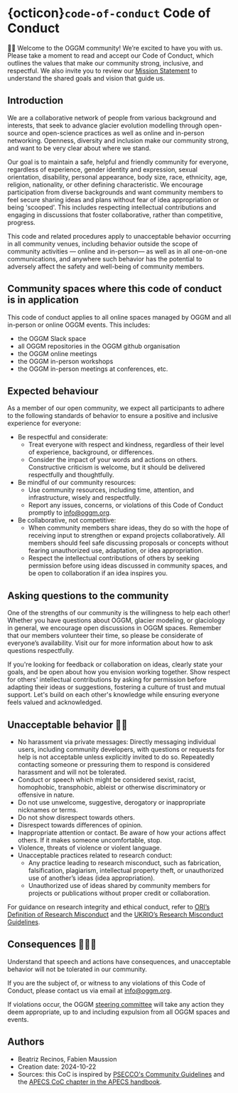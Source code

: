 # {octicon}`code-of-conduct` Code of Conduct

👋🏽 Welcome to the OGGM community! We’re excited to have you with us. Please take a moment to read and accept our Code of Conduct, which outlines the values that make our community strong, inclusive, and respectful. We also invite you to review our [Mission Statement](mission) to understand the shared goals and vision that guide us.

## Introduction

We are a collaborative network of people from various background and interests, that seek to advance glacier evolution modelling through open-source and open-science practices as well as online and in-person networking. Openness, diversity and inclusion make our community strong, and want to be very clear about where we stand.

Our goal is to maintain a safe, helpful and friendly community for everyone, regardless of experience, gender identity and expression, sexual orientation, disability, personal appearance, body size, race, ethnicity, age, religion, nationality, or other defining characteristic. We encourage participation from diverse backgrounds and want community members to feel secure sharing ideas and plans without fear of idea appropriation or being 'scooped'. This includes respecting intellectual contributions and engaging in discussions that foster collaborative, rather than competitive, progress.

This code and related procedures apply to unacceptable behavior occurring in all community venues, including behavior outside the scope of community activities — online and in-person— as well as in all one-on-one communications, and anywhere such behavior has the potential to adversely affect the safety and well-being of community members.

## Community spaces where this code of conduct is in application

This code of conduct applies to all online spaces managed by OGGM and all in-person or online OGGM events. This includes:

- the OGGM Slack space
- all OGGM repositories in the OGGM github organisation
- the OGGM online meetings
- the OGGM in-person workshops
- the OGGM in-person meetings at conferences, etc.

## Expected behaviour

As a member of our open community, we expect all participants to adhere to the following standards of behavior to ensure a positive and inclusive experience for everyone:

- Be respectful and considerate:
  - Treat everyone with respect and kindness, regardless of their level of experience, background, or differences.
  - Consider the impact of your words and actions on others. Constructive criticism is welcome, but it should be delivered respectfully and thoughtfully.
- Be mindful of our community resources:
  - Use community resources, including time, attention, and infrastructure, wisely and respectfully.
  - Report any issues, concerns, or violations of this Code of Conduct promptly to [info@oggm.org](mailto:info@oggm.org).
- Be collaborative, not competitive:
  - When community members share ideas, they do so with the hope of receiving input to strengthen or expand projects collaboratively. All members should feel safe discussing proposals or concepts without fearing unauthorized use, adaptation, or idea appropriation.
  - Respect the intellectual contributions of others by seeking permission before using ideas discussed in community spaces, and be open to collaboration if an idea inspires you.

## Asking questions to the community

One of the strengths of our community is the willingness to help each other! Whether you have questions about OGGM, glacier modeling, or glaciology in general, we encourage open discussions in OGGM spaces. Remember that our members volunteer their time, so please be considerate of everyone’s availability. Visit our [](guides/index.md) for more information about how to ask questions respectfully.

If you're looking for feedback or collaboration on ideas, clearly state your goals, and be open about how you envision working together. Show respect for others' intellectual contributions by asking for permission before adapting their ideas or suggestions, fostering a culture of trust and mutual support. Let's build on each other's knowledge while ensuring everyone feels valued and acknowledged.

## Unacceptable behavior ✋🏼

- No harassment via private messages: Directly messaging individual users, including community developers, with questions or requests for help is not acceptable unless explicitly invited to do so. Repeatedly contacting someone or pressuring them to respond is considered harassment and will not be tolerated.
- Conduct or speech which might be considered sexist, racist, homophobic, transphobic, ableist or otherwise discriminatory or offensive in nature.
- Do not use unwelcome, suggestive, derogatory or inappropriate nicknames or terms.
- Do not show disrespect towards others.
- Disrespect towards differences of opinion.
- Inappropriate attention or contact. Be aware of how your actions affect others. If it makes someone uncomfortable, stop.
- Violence, threats of violence or violent language.
- Unacceptable practices related to research conduct:
  - Any practice leading to research misconduct, such as fabrication, falsification, plagiarism, intellectual property theft, or unauthorized use of another’s ideas (idea appropriation).
  - Unauthorized use of ideas shared by community members for projects or publications without proper credit or collaboration.

For guidance on research integrity and ethical conduct, refer to [ORI’s Definition of Research Misconduct](https://ori.hhs.gov/definition-research-misconduct) and the [UKRIO’s Research Misconduct Guidelines](https://ukrio.org/research-integrity/what-is-research-misconduct/).

## Consequences 👮🏽‍♀️

Understand that speech and actions have consequences, and unacceptable behavior will not be tolerated in our community.

If you are the subject of, or witness to any violations of this Code of Conduct, please contact us via email at [info@oggm.org](mailto:info@oggm.org).

If violations occur, the OGGM [steering committee](roles.md) will take any action they deem appropriate, up to and including expulsion from all OGGM spaces and events.

## Authors

- Beatriz Recinos, Fabien Maussion
- Creation date: 2024-10-22
- Sources: this CoC is inspired by [PSECCO's Community Guidelines](https://psecco.org/pseccos-community-guidelines) and the [APECS CoC chapter in the APECS handbook](https://www.apecs.is/who-we-are/publications/apecs-handbook.html).
